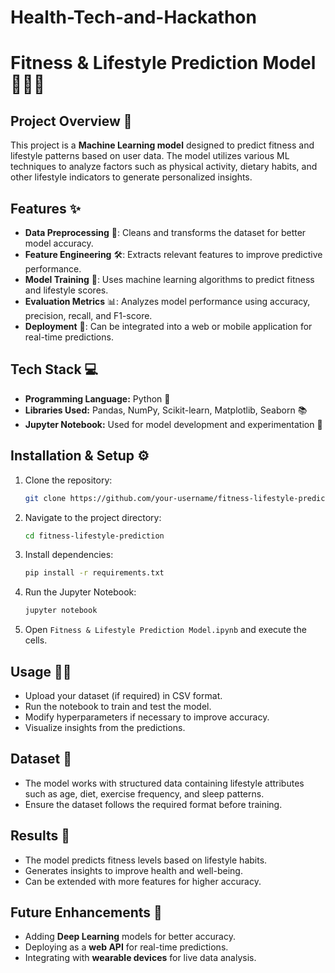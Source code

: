 # Health-Tech-and-Hackathon
# Fitness & Lifestyle Prediction Model 🏋️‍♂️🥗

## Project Overview 📌
This project is a **Machine Learning model** designed to predict fitness and lifestyle patterns based on user data. The model utilizes various ML techniques to analyze factors such as physical activity, dietary habits, and other lifestyle indicators to generate personalized insights.

## Features ✨
- **Data Preprocessing** 🧹: Cleans and transforms the dataset for better model accuracy.
- **Feature Engineering** 🛠️: Extracts relevant features to improve predictive performance.
- **Model Training** 🎯: Uses machine learning algorithms to predict fitness and lifestyle scores.
- **Evaluation Metrics** 📊: Analyzes model performance using accuracy, precision, recall, and F1-score.
- **Deployment** 🚀: Can be integrated into a web or mobile application for real-time predictions.

## Tech Stack 💻
- **Programming Language:** Python 🐍
- **Libraries Used:** Pandas, NumPy, Scikit-learn, Matplotlib, Seaborn 📚
- **Jupyter Notebook:** Used for model development and experimentation 📖

## Installation & Setup ⚙️
1. Clone the repository:
   ```sh
   git clone https://github.com/your-username/fitness-lifestyle-prediction.git
   ```
2. Navigate to the project directory:
   ```sh
   cd fitness-lifestyle-prediction
   ```
3. Install dependencies:
   ```sh
   pip install -r requirements.txt
   ```
4. Run the Jupyter Notebook:
   ```sh
   jupyter notebook
   ```
5. Open `Fitness & Lifestyle Prediction Model.ipynb` and execute the cells.

## Usage 🚶‍♂️
- Upload your dataset (if required) in CSV format.
- Run the notebook to train and test the model.
- Modify hyperparameters if necessary to improve accuracy.
- Visualize insights from the predictions.

## Dataset 📂
- The model works with structured data containing lifestyle attributes such as age, diet, exercise frequency, and sleep patterns.
- Ensure the dataset follows the required format before training.

## Results 🎯
- The model predicts fitness levels based on lifestyle habits.
- Generates insights to improve health and well-being.
- Can be extended with more features for higher accuracy.

## Future Enhancements 🔮
- Adding **Deep Learning** models for better accuracy.
- Deploying as a **web API** for real-time predictions.
- Integrating with **wearable devices** for live data analysis.


